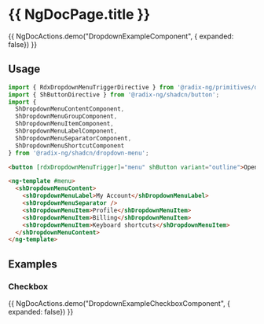 # {{ NgDocPage.title }}

{{ NgDocActions.demo("DropdownExampleComponent", { expanded: false}) }}

## Usage

```ts
import { RdxDropdownMenuTriggerDirective } from '@radix-ng/primitives/dropdown-menu';
import { ShButtonDirective } from '@radix-ng/shadcn/button';
import {
  ShDropdownMenuContentComponent,
  ShDropdownMenuGroupComponent,
  ShDropdownMenuItemComponent,
  ShDropdownMenuLabelComponent,
  ShDropdownMenuSeparatorComponent,
  ShDropdownMenuShortcutComponent
} from '@radix-ng/shadcn/dropdown-menu';
```

```html
<button [rdxDropdownMenuTrigger]="menu" shButton variant="outline">Open</button>

<ng-template #menu>
  <shDropdownMenuContent>
    <shDropdownMenuLabel>My Account</shDropdownMenuLabel>
    <shDropdownMenuSeparator />
    <shDropdownMenuItem>Profile</shDropdownMenuItem>
    <shDropdownMenuItem>Billing</shDropdownMenuItem>
    <shDropdownMenuItem>Keyboard shortcuts</shDropdownMenuItem>
  </shDropdownMenuContent>
</ng-template>
```

## Examples

### Checkbox

{{ NgDocActions.demo("DropdownExampleCheckboxComponent", { expanded: false}) }}
